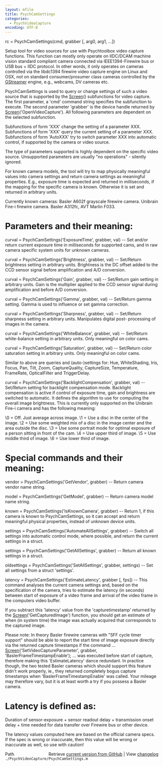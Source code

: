 ```yaml
---
layout: mfile
title: PsychCamSettings
categories:
  - PsychVideoCapture
encoding: UTF-8
---
```


rc = PsychCamSettings(cmd, grabber [, arg0, arg1, ...])

Setup tool for video sources for use with Psychtoolbox
video capture functions. This function can mostly only operate
on IIDC/DCAM machine vision standard compliant camera connected
via IEEE1394-Firewire bus or USB bus + IIDC protocol. In other
words, it only operates on cameras controlled via the libdc1394
firewire video capture engine on Linux and OSX, not on standard
consumer/prosumer class cameras controlled by the [GStreamer](/docs/GStreamer) engine,
e.g., webcams, DV cameras etc.

PsychCamSettings is used to query or change settings of such
a video source that is supported by the [Screen](/docs/Screen)() subfunctions
for video capture. The first parameter, a 'cmd' command string
specifies the subfunction to execute. The second parameter
'grabber' is the device handle returned by [Screen](/docs/Screen)('OpenVideoCapture').
All following parameters are dependent on the selected subfunction.

Subfunctions of form 'XXX' change the setting of a parameter XXX.
Subfunctions of form 'XXX' query the current setting of a parameter XXX.
Subfunctions of form 'AutoXXX' try to switch parameter XXX into automatic
control, if supported by the camera or video source.

The type of parameters supported is highly dependent on the specific video
source. Unsupported parameters are usually "no operations" - silently ignored.

For known camera models, the tool will try to map physically meaningful
values into camera settings and return camera settings as meaningful properties.
E.g., exposure time is expected and returned in milliseconds, if the mapping
for the specific camera is known. Otherwise it is set and returned in arbitrary
units.

Currently known cameras: Basler A602f grayscale firewire camera. Unibrain Fire-i
firewire camera. Basler A312fc, AVT Marlin F033.

# Parameters and their meaning:

curval = PsychCamSettings('ExposureTime', grabber, val)
\-- Set and/or return current exposure time in milliseconds for supported cams, and
in raw camera specific system units for unknown cameras.

curval = PsychCamSettings('Brightness', grabber, val)
\-- Set/Return brightness setting in arbitrary units. Brightness is the DC offset
added to the CCD sensor signal before amplification and A/D conversion.

curval = PsychCamSettings('Gain', grabber, val)
\-- Set/Return gain setting in arbitrary units. Gain is the multiplier
applied to the CCD sensor signal during amplification and before A/D conversion.

curval = PsychCamSettings('Gamma', grabber, val)
\-- Set/Return gamma setting. Gamma is used to influence or set gamma correction.

curval = PsychCamSettings('Sharpness', grabber, val)
\-- Set/Return sharpness setting in arbitrary units. Manipulates digital post-
processing of images in the camera.

curval = PsychCamSettings('WhiteBalance', grabber, val)
\-- Set/Return white-balance setting in arbitrary units. Only meaningful on color cams.

curval = PsychCamSettings('Saturation', grabber, val)
\-- Set/Return color saturation setting in arbitrary units. Only meaningful on color cams.

Similar to above are queries and (auto-)settings for: Hue, WhiteShading, Iris, Focus, Pan, Tilt,
Zoom, CaptureQuality, CaptureSize, Temperature, FrameRate, OpticalFilter and TriggerDelay.

curval = PsychCamSettings('BacklightCompensation', grabber, val)
\-- Set/Return setting for backlight compensation mode. Backlight compensation is active
if control of exposure time, gain and brightness are switched to automatic. It defines
the algorithm to use for computing the overall image brightness. This is currently
only supported on the Unibrain Fire-i camera and has the following meaning:

\0 = Off. Just average across image.
\1 = Use a disc in the center of the image.
\2 = Use some weighted mix of a disc in the image center and the area outside the disc.
\3 = Use some portrait mode for optimal exposure of a person sitting in front of the cam.
\4 = Use upper third of image.
\5 = Use middle third of image.
\6 = Use lower third of image.

# Special commands and their meaning:

vendor = PsychCamSettings('GetVendor', grabber)
\-- Return camera vendor name string.

model = PsychCamSettings('GetModel', grabber)
\-- Return camera model name string.

known = PsychCamSettings('IsKnownCamera', grabber)
\-- Return 1, if this camera is known to PsychCamSettings,
so it can accept and return meaningful physical properties,
instead of unknown device units.

settings = PsychCamSettings('AutomateAllSettings', grabber)
\-- Switch all settings into automatic control mode, where possible,
and return the current settings in a struct.

settings = PsychCamSettings('GetAllSettings', grabber)
\-- Return all known settings in a struct.

oldsettings = PsychCamSettings('SetAllSettings', grabber, settings)
\-- Set all settings from a struct 'settings'.

latency = PsychCamSettings('EstimateLatency', grabber [, fps])
\-- This command analyses the current camera settings and, based on
the specification of the camera, tries to estimate the latency (in
seconds) between start of exposure of a video frame and arrival of
the video frame in the computers video buffer.

If you subtract this 'latency' value from the 'capturetimestamp'
returned by the [Screen](/docs/Screen)('GetCapturedImage') function, you should
get an estimate of when (in system time) the image was
actually acquired that corresponds to the captured image.

Please note: In theory Basler firewire cameras with "SFF cycle timer support"
should be able to report the start time of image exposure directly via
the returned capture timestamps if the command ...
[Screen](/docs/Screen)('SetVideoCaptureParameter', grabber, 'BaslerFrameTimestampEnable');
... was executed before start of capture, therefore making this 'EstimateLatency'
dance redundant. In practice though, the two tested Basler cameras which should
support this feature didn't work properly, ie., they returned completely bogus
capture timestamps when 'BaslerFrameTimestampEnable' was called. Your mileage
may therefore vary, but it is at least worth a try if you possess a Basler camera.

# Latency is defined as:

Duration of sensor-exposure + sensor readout delay + transmission
onset delay + time needed for data transfer over Firewire bus or
other device.

The latency values computed here are based on the official camera
specs. If the spec is wrong or inaccurate, then this value will
be wrong or inaccurate as well, so use with caution!



<div class="code_header" style="text-align:right;">
  <span style="float:left;">Path&nbsp;&nbsp;</span> <span class="counter">Retrieve <a href=
  "https://raw.github.com/Psychtoolbox-3/Psychtoolbox-3/beta/./PsychVideoCapture/PsychCamSettings.m">current version from GitHub</a> | View <a href=
  "https://github.com/Psychtoolbox-3/Psychtoolbox-3/commits/beta/./PsychVideoCapture/PsychCamSettings.m">changelog</a></span>
</div>
<div class="code">
  <code>./PsychVideoCapture/PsychCamSettings.m</code>
</div>
